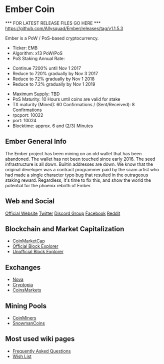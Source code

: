 Ember Coin
==========

*** FOR LATEST RELEASE FILES GO HERE ***
https://github.com/Allysquad/Ember/releases/tag/v1.1.5.3



Ember is a PoW / PoS-based cryptocurrency.

* Ticker: EMB
* Algorithm: x13 PoW/PoS
* PoS Staking Annual Rate:
- Continue 7200% until Nov 1 2017
- Reduce to 720% gradually by Nov 3 2017
- Reduce to  72% gradually by Nov 1 2018
- Reduce to 7.2% gradually by Nov 1 2019
* Maximum Supply: TBD
* PoS Maturity: 10 Hours until coins are valid for stake
* TX maturity (Mined): 60 Confirmations / (Sent/Received): 8 Confirmations
* rpcport: 10022
* port: 10024
* Blocktime: approx. 6 and (2/3) Minutes

Ember General Info
------------------
The Ember project has been mining on an old wallet that has been abandoned. The wallet has not been touched since early 2016. The seed infrastructure is all down. Builtin addresses are down. We know that the original developer was a contract programmer paid by the scam artist who had made a single character typo bug that resulted in the outrageous staking reward. Regardless, it's time to fix this, and show the world the potential for the phoenix rebirth of Ember.

Web and Social
--------------
[Official Website](https://www.embercoin.io/)
[Twitter](https://twitter.com/emberblockchain)
[Discord Group](https://discordapp.com/invite/UnYqVNJ)
[Facebook](https://www.facebook.com/groups/officialembercoin/)
[Reddit](https://www.reddit.com/r/embercoin/)

Blockchain and Market Capitalization
------------------------------------
* [CoinMarketCap](https://coinmarketcap.com/currencies/embercoin/#charts)
* [Official Block Explorer](http://explorer.embercoin.io/)
* [Unofficial Block Explorer](http://www.embexplorer.tk/EMB/)

Exchanges
---------
* [Nova](https://novaexchange.com/market/LTC_EMB/)
* [Cryptopia](https://www.cryptopia.co.nz/Exchange/?market=EMB_LTC)
* [CoinsMarkets](https://coinsmarkets.com/trade-BTC-EMB.htm)

Mining Pools
------------
* [CoinMiners](http://coinminers.net/)
* [SnowmanCoins](http://pool.snowmancoins.com/)

Most used wiki pages
--------------------
* [Frequently Asked Questions](https://github.com/EmberCoin/Ember/wiki/Frequently-Asked-Questions)
* [Wish List](https://github.com/EmberCoin/Ember/wiki/Wish-List)
